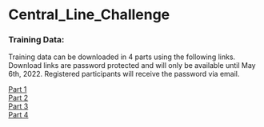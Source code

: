 # Central_Line_Challenge
### Training Data:
Training data can be downloaded in 4 parts using the following links. Download links are password protected and will only be available until May 6th, 2022. Registered participants will receive the password via email.

[Part 1](https://tinyurl.com/5drkkcrk)  
[Part 2](https://tinyurl.com/pthcvjfk)  
[Part 3](https://tinyurl.com/5n8mbbt4)  
[Part 4](https://tinyurl.com/4f7zwt6s)  
